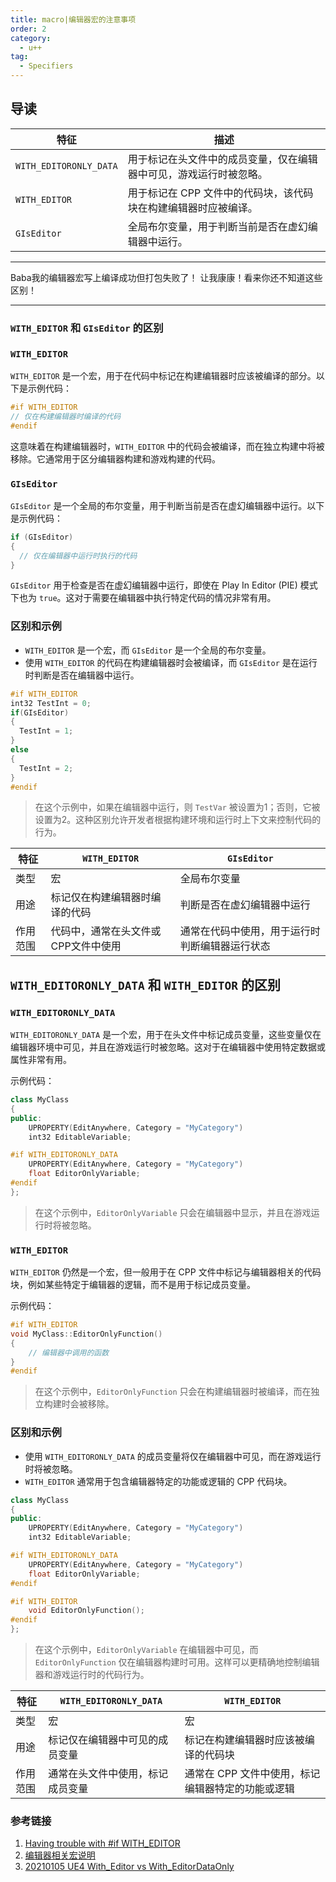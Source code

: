 ```yaml
---
title: macro|编辑器宏的注意事项
order: 2
category:
  - u++
tag:
  - Specifiers
---
```

## 导读

| 特征                     | 描述                                 |
|------------------------|------------------------------------|
| `WITH_EDITORONLY_DATA` | 用于标记在头文件中的成员变量，仅在编辑器中可见，游戏运行时被忽略。  |
| `WITH_EDITOR`          | 用于标记在 CPP 文件中的代码块，该代码块在构建编辑器时应被编译。 |
| `GIsEditor`            | 全局布尔变量，用于判断当前是否在虚幻编辑器中运行。          |

<hr>

<ChatMessage avatar="../../assets/emoji/bqb (4).png" :avatarWidth="40">
Baba我的编辑器宏写上编译成功但打包失败了！
</ChatMessage>

<ChatMessage avatar="../../assets/emoji/bqb (2).png" :avatarWidth="40" alignLeft>
让我康康！看来你还不知道这些区别！
</ChatMessage>

<hr>

### `WITH_EDITOR` 和 `GIsEditor` 的区别

###  `WITH_EDITOR`

`WITH_EDITOR` 是一个宏，用于在代码中标记在构建编辑器时应该被编译的部分。以下是示例代码：

```cpp
#if WITH_EDITOR 
// 仅在构建编辑器时编译的代码
#endif  
```
<ChatMessage avatar="../../assets/emoji/blzt.png" :avatarWidth="40" alignLeft>

这意味着在构建编辑器时，`WITH_EDITOR` 中的代码会被编译，而在独立构建中将被移除。它通常用于区分编辑器构建和游戏构建的代码。

</ChatMessage>

###  `GIsEditor`

`GIsEditor` 是一个全局的布尔变量，用于判断当前是否在虚幻编辑器中运行。以下是示例代码：

```cpp
if (GIsEditor) 
{
  // 仅在编辑器中运行时执行的代码
}
```
<ChatMessage avatar="../../assets/emoji/dsyj.png" :avatarWidth="40" alignLeft>

`GIsEditor` 用于检查是否在虚幻编辑器中运行，即使在 Play In Editor (PIE) 模式下也为 `true`。这对于需要在编辑器中执行特定代码的情况非常有用。

</ChatMessage>

### 区别和示例

- `WITH_EDITOR` 是一个宏，而 `GIsEditor` 是一个全局的布尔变量。
- 使用 `WITH_EDITOR` 的代码在构建编辑器时会被编译，而 `GIsEditor` 是在运行时判断是否在编辑器中运行。

```cpp
#if WITH_EDITOR 
int32 TestInt = 0;     
if(GIsEditor)     
{         
  TestInt = 1;             
}     
else     
{         
  TestInt = 2;     
}
#endif 
```

>在这个示例中，如果在编辑器中运行，则 `TestVar` 被设置为1；否则，它被设置为2。这种区别允许开发者根据构建环境和运行时上下文来控制代码的行为。

| 特征   | `WITH_EDITOR`       | `GIsEditor`             |
|------|---------------------|-------------------------|
| 类型   | 宏                   | 全局布尔变量                  |
| 用途   | 标记仅在构建编辑器时编译的代码     | 判断是否在虚幻编辑器中运行           |
| 作用范围 | 代码中，通常在头文件或CPP文件中使用 | 通常在代码中使用，用于运行时判断编辑器运行状态 |


## `WITH_EDITORONLY_DATA` 和 `WITH_EDITOR` 的区别

### `WITH_EDITORONLY_DATA`

<ChatMessage avatar="../../assets/emoji/bqb (6).png" :avatarWidth="40" alignLeft>

`WITH_EDITORONLY_DATA` 是一个宏，用于在头文件中标记成员变量，这些变量仅在编辑器环境中可见，并且在游戏运行时被忽略。这对于在编辑器中使用特定数据或属性非常有用。

</ChatMessage>


示例代码：

```cpp
class MyClass
{
public:
    UPROPERTY(EditAnywhere, Category = "MyCategory")
    int32 EditableVariable;

#if WITH_EDITORONLY_DATA
    UPROPERTY(EditAnywhere, Category = "MyCategory")
    float EditorOnlyVariable;
#endif
};
```

>在这个示例中，`EditorOnlyVariable` 只会在编辑器中显示，并且在游戏运行时将被忽略。

### `WITH_EDITOR`

<ChatMessage avatar="../../assets/emoji/bqb02.png" :avatarWidth="40" alignLeft>

`WITH_EDITOR` 仍然是一个宏，但一般用于在 CPP 文件中标记与编辑器相关的代码块，例如某些特定于编辑器的逻辑，而不是用于标记成员变量。

</ChatMessage>

示例代码：

```cpp
#if WITH_EDITOR
void MyClass::EditorOnlyFunction()
{
    // 编辑器中调用的函数
}
#endif
```

>在这个示例中，`EditorOnlyFunction` 只会在构建编辑器时被编译，而在独立构建时会被移除。

### 区别和示例

- 使用 `WITH_EDITORONLY_DATA` 的成员变量将仅在编辑器中可见，而在游戏运行时将被忽略。
- `WITH_EDITOR` 通常用于包含编辑器特定的功能或逻辑的 CPP 代码块。

```cpp
class MyClass
{
public:
    UPROPERTY(EditAnywhere, Category = "MyCategory")
    int32 EditableVariable;

#if WITH_EDITORONLY_DATA
    UPROPERTY(EditAnywhere, Category = "MyCategory")
    float EditorOnlyVariable;
#endif

#if WITH_EDITOR
    void EditorOnlyFunction();
#endif
};
```
>在这个示例中，`EditorOnlyVariable` 在编辑器中可见，而 `EditorOnlyFunction` 仅在编辑器构建时可用。这样可以更精确地控制编辑器和游戏运行时的代码行为。

| 特征   | `WITH_EDITORONLY_DATA`                           | `WITH_EDITOR`                                    |
|------|--------------------------------------------------|--------------------------------------------------|
| 类型   | 宏                                                | 宏                                                |
| 用途   | 标记仅在编辑器中可见的成员变量                                  | 标记在构建编辑器时应该被编译的代码块                               |
| 作用范围 | 通常在头文件中使用，标记成员变量                                 | 通常在 CPP 文件中使用，标记编辑器特定的功能或逻辑                      |

### 参考链接

1. [Having trouble with #if WITH_EDITOR](https://forums.unrealengine.com/t/having-trouble-with-if-with_editor/138926)
2. [编辑器相关宏说明](https://zhuanlan.zhihu.com/p/76590936)
3. [20210105 UE4 With_Editor vs With_EditorDataOnly](https://exkulo.github.io/2021/01/05/20210105-UE4-With-Editor-vs-With-EditorDataOnly/)